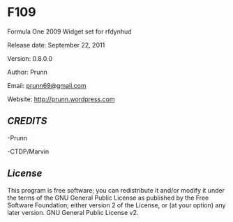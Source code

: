 F109
====

Formula One 2009 Widget set for rfdynhud


Release date: September 22, 2011

Version: 0.8.0.0

Author: Prunn

Email: prunn69@gmail.com

Website: http://prunn.wordpress.com


*CREDITS*
-

-Prunn

-CTDP/Marvin


*License*
-

This program is free software; you can redistribute it and/or modify it under the terms of the GNU General Public License as published by the Free Software Foundation; either version 2 of the License, or (at your option) any later version.
GNU General Public License v2.

